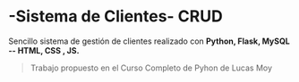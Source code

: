 

# -Sistema de Clientes- CRUD 

Sencillo sistema de gestión de clientes realizado con **Python, Flask, MySQL -- HTML, CSS , JS.**

> Trabajo propuesto en el Curso Completo de Pyhon de Lucas Moy 

